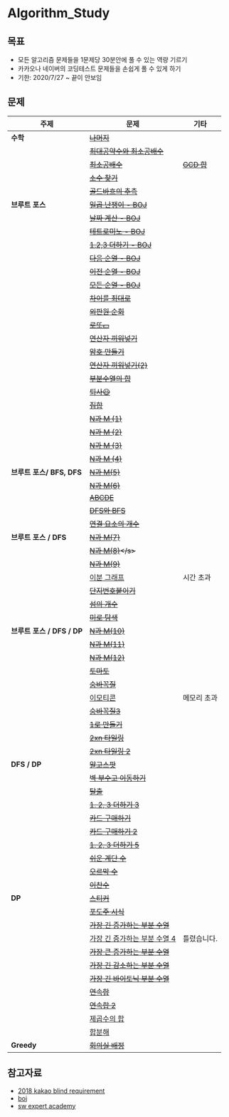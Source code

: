 # Algorithm_Study

## 목표
- 모든 알고리즘 문제들을 1문제당 30분안에 풀 수 있는 역량 기르기
- 카카오나 네이버의 코딩테스트 문제들을 손쉽게 풀 수 있게 하기 
- 기한: 2020/7/27 ~ 끝이 안보임

## 문제

| 주제                        | 문제                                                         | 기타                                                  |
| --------------------------- | ------------------------------------------------------------ | ----------------------------------------------------- |
| **수학**                    | <s>[나머지](https://www.acmicpc.net/problem/10430)</s>       |                                                       |
|                             | <s>[최대공약수와 최소공배수](https://www.acmicpc.net/problem/2609)</s> |                                                       |
|                             | <s>[최소공배수](https://www.acmicpc.net/problem/1934)</s>    | <s>[GCD 합](https://www.acmicpc.net/problem/9613)</s> |
|                             | <s>[소수 찾기](https://www.acmicpc.net/problem/1978)</s>     |                                                       |
|                             | <s>[골드바흐의 추측](https://www.acmicpc.net/problem/6588)</s> |                                                       |
| **브루트 포스**             | <s>[일곱 난쟁이 - BOJ](https://www.acmicpc.net/problem/2309)</s> |                                                       |
|                             | <s>[날짜 계산 - BOJ](https://www.acmicpc.net/problem/1476)</s> |                                                       |
|                             | <s>[테트로미노 - BOJ](https://www.acmicpc.net/problem/14500)</s> |                                                       |
|                             | <s>[1,2,3 더하기 - BOJ](https://www.acmicpc.net/problem/9095)</s> |                                                       |
|                             | <s>[다음 순열 - BOJ](https://www.acmicpc.net/problem/10972)</s> |                                                       |
|                             | <s>[이전 순열 - BOJ](https://www.acmicpc.net/problem/10973)</s> |                                                       |
|                             | <s>[모든 순열 - BOJ](https://www.acmicpc.net/problem/10974)</s> |                                                       |
|                             | <s>[차이를 최대로](https://www.acmicpc.net/problem/10819)</s> |                                                       |
|                             | <s>[외판원 순회](https://www.acmicpc.net/problem/10971)</s>  |                                                       |
|                             | <s>[로또💵](https://www.acmicpc.net/problem/6603)</s>         |                                                       |
|                             | <s>[연산자 끼워넣기](https://www.acmicpc.net/problem/14888)</s> |                                                       |
|                             | <s>[암호 만들기](https://www.acmicpc.net/problem/1759)</s>   |                                                       |
|                             | <s>[연산자 끼워넣기(2)](https://www.acmicpc.net/problem/15658)</s> |                                                       |
|                             | <s>[부분수열의 합](https://www.acmicpc.net/problem/1182)</s> |                                                       |
|                             | <s>[퇴사😃](https://www.acmicpc.net/problem/14501)</s>        |                                                       |
|                             | <s>[집합](https://www.acmicpc.net/problem/11723)</s>         |                                                       |
|                             | <s>[N과 M (1)](https://www.acmicpc.net/problem/15649)</s>    |                                                       |
|                             | <s>[N과 M (2)](https://www.acmicpc.net/problem/15650)</s>    |                                                       |
|                             | <s>[N과 M (3)](https://www.acmicpc.net/problem/15651)</s>    |                                                       |
|                             | <s>[N과 M (4)](https://www.acmicpc.net/problem/15652)</s>    |                                                       |
| **브루트 포스/ BFS, DFS**   | <s>[N과 M(5)](https://www.acmicpc.net/problem/15654)</s>     |                                                       |
|                             | <s>[N과 M(6)](https://www.acmicpc.net/problem/15655)</s>     |                                                       |
|                             | <s>[ABCDE](https://www.acmicpc.net/problem/13023)</s>        |                                                       |
|                             | <s>[DFS와 BFS](https://www.acmicpc.net/problem/1260)</s>     |                                                       |
|                             | <s>[연결 요소의 개수](https://www.acmicpc.net/problem/11724)</s> |                                                       |
| **브루트 포스 / DFS**       | <s>[N과 M(7)](https://www.acmicpc.net/problem/15656)</s>     |                                                       |
|                             | <s>[N과 M(8)]([https://www.acmicpc.net/problem/1565](https://www.acmicpc.net/problem/15655)7)</s> |                                                       |
|                             | <s>[N과 M(9)](https://www.acmicpc.net/problem/15663)</s>     |                                                       |
|                             | [이분 그래프](https://www.acmicpc.net/problem/1707)          | 시간 초과                                             |
|                             | <s>[단지번호붙이기](https://www.acmicpc.net/problem/2667)</s> |                                                       |
|                             | <s>[섬의 개수](https://www.acmicpc.net/problem/4963)</s>     |                                                       |
|                             | <s>[미로 탐색](https://www.acmicpc.net/problem/2178)</s>     |                                                       |
| **브루트 포스  / DFS / DP** | <s>[N과 M(10)](https://www.acmicpc.net/problem/15664)</s>    |                                                       |
|                             | <s>[N과 M(11)](https://www.acmicpc.net/problem/15665)</s>    |                                                       |
|                             | <s>[N과 M(12)](https://www.acmicpc.net/problem/15666)</s>    |                                                       |
|                             | <s>[토마토](https://www.acmicpc.net/problem/7576)</s>        |                                                       |
|                             | <s>[숨바꼭질](https://www.acmicpc.net/problem/1697)</s>      |                                                       |
|                             | [이모티콘](https://www.acmicpc.net/problem/14226)            | 메모리 초과                                           |
|                             | <s>[숨바꼭질3](https://www.acmicpc.net/problem/13549)</s>    |                                                       |
|                             | <s>[1로 만들기](https://www.acmicpc.net/problem/1463)</s>    |                                                       |
|                             | <s>[2xn 타일링](https://www.acmicpc.net/problem/11726)</s>   |                                                       |
|                             | <s>[2xn 타일링 2](https://www.acmicpc.net/problem/11727)</s> |                                                       |
| **DFS / DP**                | <s>[알고스팟](https://www.acmicpc.net/problem/1261)</s>      |                                                       |
|                             | <s>[벽 부수고 이동하기](https://www.acmicpc.net/problem/2206)</s> |                                                       |
|                             | <s>[탈출](https://www.acmicpc.net/problem/3055)</s>          |                                                       |
|                             | <s>[1, 2, 3 더하기 3](https://www.acmicpc.net/problem/15988)</s> |                                                       |
|                             | <s>[카드 구매하기](https://www.acmicpc.net/problem/11052)</s> |                                                       |
|                             | <s>[카드 구매하기 2](https://www.acmicpc.net/problem/16194)</s> |                                                       |
|                             | <s>[1, 2, 3 더하기 5](https://www.acmicpc.net/problem/15990)</s> |                                                       |
|                             | <s>[쉬운 계단 수](https://www.acmicpc.net/problem/10844)</s> |                                                       |
|                             | <s>[오르막 수](https://www.acmicpc.net/problem/11057)</s>    |                                                       |
|                             | <s>[이찬수](https://www.acmicpc.net/problem/2193)</s>        |                                                       |
| **DP**                      | <s>[스티커](https://www.acmicpc.net/problem/9465)</s>        |                                                       |
|                             | <s>[포도주 시식](https://www.acmicpc.net/problem/2156)</s>   |                                                       |
|                             | <s>[가장 긴 증가하는 부분 수열](https://www.acmicpc.net/problem/11053)</s> |                                                       |
|                             | [가장 긴 증가하는 부분 수열 4](https://www.acmicpc.net/problem/14002) | 틀렸습니다.                                           |
|                             | <s>[가장 큰 증가하는 부분 수열](https://www.acmicpc.net/problem/11055)</s> |                                                       |
|                             | <s>[가장 긴 감소하는 부분 수열](https://www.acmicpc.net/problem/11722)</s> |                                                       |
|                             | <s>[가장 긴 바이토닉 부분 수열](https://www.acmicpc.net/problem/11054)</s> |                                                       |
|                             | <s>[연속합](https://www.acmicpc.net/problem/1912)</s>        |                                                       |
|                             | <s>[연속합 2](https://www.acmicpc.net/problem/13398)</s>     |                                                       |
|                             | [제곱수의 합](https://www.acmicpc.net/problem/1699)          |                                                       |
|                             | [합분해](https://www.acmicpc.net/problem/2225)               |                                                       |
| **Greedy**                  | <s>[회의실 배정](https://www.acmicpc.net/problem/1931)</s>   |                                                       |



## 참고자료

- [2018 kakao blind requirement](https://programmers.co.kr/learn/challenges)
- [boj](https://www.acmicpc.net/)
- [sw expert academy]()

